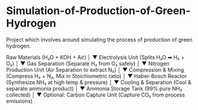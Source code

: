 # Simulation-of-Production-of-Green-Hydrogen
Project which involves around simulating the process of production of green hydrogen.


Raw Materials
(H₂O + KOH + Air)
      │
      ▼
Electrolysis Unit
(Splits H₂O ➡ H₂ + O₂)
      │
      ▼
Gas Separation
(Separate H₂ from O₂ safely)
      │
      ▼
Nitrogen Production Unit
(Air Separation to extract N₂)
      │
      ▼
Compression & Mixing
(Compress H₂ + N₂, Mix in Stoichiometric ratio)
      │
      ▼
Haber-Bosch Reactor
(Synthesize NH₃ at high temp & pressure)
      │
      ▼
Cooling & Separation
(Cool & separate ammonia product)
      │
      ▼
Ammonia Storage Tank
(99% pure NH₃ collected)
      │
      ▼
Optional: Carbon Capture Unit
(Capture CO₂ from process emissions)

